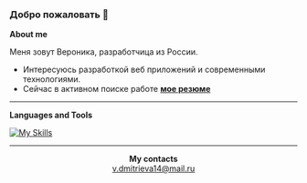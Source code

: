 ### Добро пожаловать 👋

**About me**

Меня зовут Вероника, разработчица из России.

* Интересуюсь разработкой веб приложений и современными технологиями.
* Сейчас в активном поиске работе <a href="https://hh.ru/resume/53dd296cff08867ece0039ed1f376879746a48" target="_blank"><b>мое резюме</b></a>
___

**Languages and Tools**

[![My Skills](https://skillicons.dev/icons?i=js,html,css,figma,nodejs,express,python,django,nginx,docker,git)](https://skillicons.dev)

___

<p align="center"><b>My contacts</b><br>
<a href="mailto:v.dmitrieva14@mail.ru">v.dmitrieva14@mail.ru</a></p>
